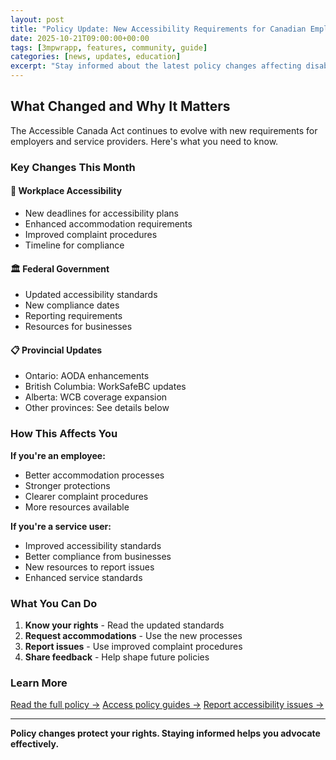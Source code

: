 ```yaml
---
layout: post
title: "Policy Update: New Accessibility Requirements for Canadian Employers"
date: 2025-10-21T09:00:00+00:00
tags: [3mpwrapp, features, community, guide]
categories: [news, updates, education]
excerpt: "Stay informed about the latest policy changes affecting disability rights and workplace accommodations across Canada."
---
```


## What Changed and Why It Matters

The Accessible Canada Act continues to evolve with new requirements for employers and service providers. Here's what you need to know.

### Key Changes This Month

#### 🏢 Workplace Accessibility
- New deadlines for accessibility plans
- Enhanced accommodation requirements
- Improved complaint procedures
- Timeline for compliance

#### 🏛️ Federal Government
- Updated accessibility standards
- New compliance dates
- Reporting requirements
- Resources for businesses

#### 📋 Provincial Updates
- Ontario: AODA enhancements
- British Columbia: WorkSafeBC updates
- Alberta: WCB coverage expansion
- Other provinces: See details below

### How This Affects You

**If you're an employee:**
- Better accommodation processes
- Stronger protections
- Clearer complaint procedures
- More resources available

**If you're a service user:**
- Improved accessibility standards
- Better compliance from businesses
- New resources to report issues
- Enhanced service standards

### What You Can Do

1. **Know your rights** - Read the updated standards
2. **Request accommodations** - Use the new processes
3. **Report issues** - Use improved complaint procedures
4. **Share feedback** - Help shape future policies

### Learn More

[Read the full policy →](/resources)
[Access policy guides →](/user-guide)
[Report accessibility issues →](/contact)

---

**Policy changes protect your rights. Staying informed helps you advocate effectively.**